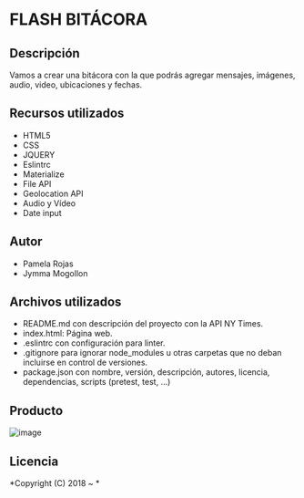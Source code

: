 # FLASH BITÁCORA

## Descripción

Vamos a crear una bitácora con la que podrás agregar mensajes, imágenes, audio, video, ubicaciones y fechas.


##  Recursos utilizados

* HTML5
* CSS
* JQUERY
* Eslintrc 
* Materialize
* File API
* Geolocation API
* Audio y Vídeo
* Date input


## Autor

* Pamela Rojas
* Jymma Mogollon


## Archivos utilizados

* README.md con descripción del proyecto con la  API NY Times.
* index.html: Página web.
* .eslintrc con configuración para linter.
* .gitignore para ignorar node_modules u otras carpetas que no deban incluirse en control de versiones.
* package.json con nombre, versión, descripción, autores, licencia, dependencias, scripts (pretest, test, ...)


## Producto

![image](public/assets/images/producto.png)


## Licencia

*Copyright (C) 2018 ~ *
